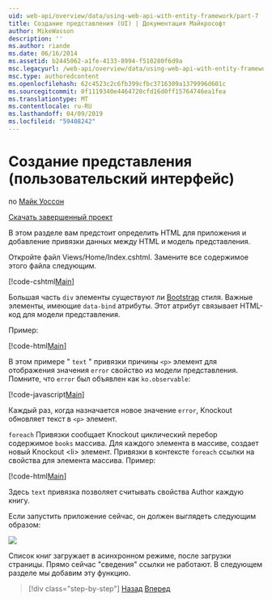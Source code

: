 ```yaml
---
uid: web-api/overview/data/using-web-api-with-entity-framework/part-7
title: Создание представления (UI) | Документация Майкрософт
author: MikeWasson
description: ''
ms.author: riande
ms.date: 06/16/2014
ms.assetid: b2445062-a1fe-4133-8994-f510280f6d9a
msc.legacyurl: /web-api/overview/data/using-web-api-with-entity-framework/part-7
msc.type: authoredcontent
ms.openlocfilehash: 62c4523c2c6fb399cfbc3716309a1379996d601c
ms.sourcegitcommit: 0f1119340e4464720cfd16d0ff15764746ea1fea
ms.translationtype: MT
ms.contentlocale: ru-RU
ms.lasthandoff: 04/09/2019
ms.locfileid: "59408242"
---
```

# <a name="create-the-view-ui"></a>Создание представления (пользовательский интерфейс)

по [Майк Уоссон](https://github.com/MikeWasson)

[Скачать завершенный проект](https://github.com/MikeWasson/BookService)

В этом разделе вам предстоит определить HTML для приложения и добавление привязки данных между HTML и модель представления.

Откройте файл Views/Home/Index.cshtml. Замените все содержимое этого файла следующим.

[!code-cshtml[Main](part-7/samples/sample1.cshtml)]

Большая часть `div` элементы существуют ли [Bootstrap](http://getbootstrap.com/) стиля. Важные элементы, имеющие `data-bind` атрибуты. Этот атрибут связывает HTML-код для модели представления.

Пример:

[!code-html[Main](part-7/samples/sample2.html)]

В этом примере &quot; `text` &quot; привязки причины `<p>` элемент для отображения значения `error` свойство из модели представления. Помните, что `error` был объявлен как `ko.observable`:

[!code-javascript[Main](part-7/samples/sample3.js)]

Каждый раз, когда назначается новое значение `error`, Knockout обновляет текст в `<p>` элемент.

`foreach` Привязки сообщает Knockout циклический перебор содержимое `books` массива. Для каждого элемента в массиве, создает новый Knockout &lt;li&gt; элемент. Привязки в контексте `foreach` ссылки на свойства для элемента массива. Пример:

[!code-html[Main](part-7/samples/sample4.html)]

Здесь `text` привязка позволяет считывать свойства Author каждую книгу.

Если запустить приложение сейчас, он должен выглядеть следующим образом:

![](part-7/_static/image1.png)

Список книг загружает в асинхронном режиме, после загрузки страницы. Прямо сейчас &quot;сведения&quot; ссылки не работают. В следующем разделе мы добавим эту функцию.

> [!div class="step-by-step"]
> [Назад](part-6.md)
> [Вперед](part-8.md)
